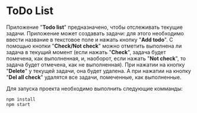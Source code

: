 # ToDo List
Приложение "**Todo list**" предназначено, чтобы отслеживать текущие задачи. Приложение может создавать задачи: для этого необходимо ввести название в текстовое поле и нажать кнопку "**Add todo**". С помощью кнопки "**Check/Not check**" можно отметить выполнена ли задача в текущий момент (если нажать "**Check**", задача будет помечена, как выполненная, и, наоборот, если нажать "**Not check**", то задача будет отмечена, как не выполненная). При нажатии на кнопку "**Delete**" у текущей задачи, она будет удалена. А при нажатии на кнопку "**Del all check**" удалятся все задачи, помеченные, как выполненные.

Для запуска проекта необходимо выполнить следующие комманды:
```
npm install
npm start
```
